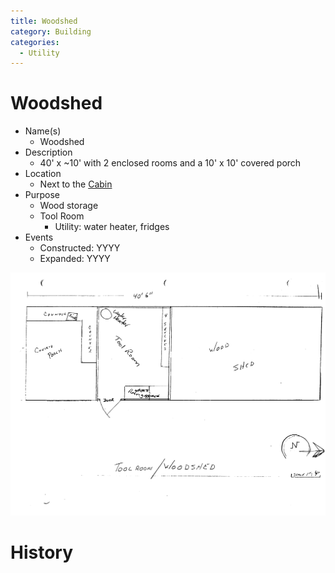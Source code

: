 ```yaml
---
title: Woodshed
category: Building
categories:
  - Utility
---
```

# Woodshed

- Name(s)
  + Woodshed
- Description
  - 40' x ~10' with 2 enclosed rooms and a 10' x 10' covered porch
- Location
  + Next to the [Cabin](../Kitsap-Cabin)
- Purpose
  + Wood storage
  + Tool Room
    * Utility: water heater, fridges
- Events
    - Constructed: YYYY
    - Expanded: YYYY

<img src="scale-woodshed.png">

# History
